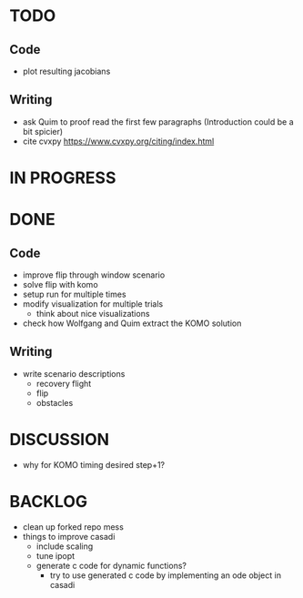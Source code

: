 # TODO
## Code
- plot resulting jacobians

## Writing
- ask Quim to proof read the first few paragraphs (Introduction could be a bit spicier) 
- cite cvxpy https://www.cvxpy.org/citing/index.html

# IN PROGRESS

# DONE
## Code
- improve flip through window scenario
- solve flip with komo
- setup run for multiple times
- modify visualization for multiple trials
  - think about nice visualizations 
- check how Wolfgang and Quim extract the KOMO solution

## Writing
- write scenario descriptions
  - recovery flight
  - flip 
  - obstacles

# DISCUSSION
- why for KOMO timing desired step+1?

# BACKLOG
- clean up forked repo mess
- things to improve casadi
  - include scaling
  - tune ipopt
  - generate c code for dynamic functions?
    - try to use generated c code by implementing an ode object in casadi
